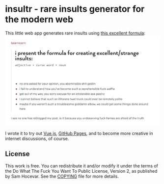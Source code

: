 insultr - rare insults generator for the modern web
===================================================

This little web app generates rare insults using [this excellent formula](http://bearnicorn.tumblr.com/post/181390142300/i-present-the-formula-for-creating):
![rare insult formula](formula.png)

I wrote it to try out [Vue.js](https://vuejs.org/), [GitHub Pages](https://pages.github.com/), and to become more creative in internet discussions, of course.

License
-------

This work is free. You can redistribute it and/or modify it under the terms of the Do What The Fuck You Want To Public License, Version 2, as published by Sam Hocevar. See the [COPYING](COPYING) file for more details.
